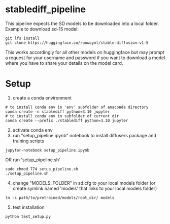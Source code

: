 # stablediff_pipeline
This pipeline expects the SD models to be downloaded into a local folder. Example to download sd-15 model:
```
git lfs install
git clone https://huggingface.co/runwayml/stable-diffusion-v1-5
```
This works accordingly for all other models on huggingface but may prompt a request for your username and password if you want to download a model where you have to share your details on the model card.

# Setup
1. create a conda environment
```
# to install conda env in 'env' subfolder of anaconda directory
conda create -n stablediff python=3.10 jupyter
# to install conda env in subfolder of current dir
conda create --prefix ./stablediff python=3.10 jupyter
```
2. activate conda env
3. run "setup_pipeline.ipynb" notebook to install diffusers package and training scripts
```
jupyter-notebook setup_pipeline.ipynb
```
OR
run 'setup_pipeline.sh'
```
sudo chmod 774 setup_pipeline.sh
./setup_pipeline.sh
```
4. change "MODELS_FOLDER" in sd.cfg to your local models folder (or create symlink named 'models' that links to your local models folder)
```
ln -s path/to/pretrained/models/root_dir/ models
```
5. test installation
```
python test_setup.py
```
